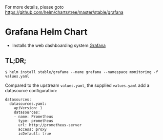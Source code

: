 For more details, please goto https://github.com/helm/charts/tree/master/stable/grafana

# Grafana Helm Chart

* Installs the web dashboarding system [Grafana](http://grafana.org/)

## TL;DR;

```console
$ helm install stable/grafana --name grafana --namespace monitoring -f values.yaml
```

Compared to the upstream `values.yaml`, the supplied `values.yaml` add a datasource configuration:  
```
datasources:
  datasources.yaml:
    apiVersion: 1
    datasources:
    - name: Prometheus
      type: prometheus
      url: http://prometheus-server
      access: proxy
      isDefault: true
```
